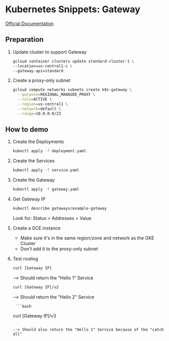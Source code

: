 # Kubernetes Snippets: Gateway

[Official Documentation](https://cloud.google.com/kubernetes-engine/docs/how-to/deploying-gateways)

## Preparation

1. Update cluster to support Gateway

    ```bash
    gcloud container clusters update standard-cluster-1 \
    --location=us-central1-c \
    --gateway-api=standard
    ```

1. Create a proxy-only subnet

    ```bash
    gcloud compute networks subnets create k8s-gateway \
      --purpose=REGIONAL_MANAGED_PROXY \
      --role=ACTIVE \
      --region=us-central1 \
      --network=default \
      --range=10.0.0.0/23
    ```

## How to demo

1. Create the Deployments

    ```bash
    kubectl apply -f deployment.yaml
    ```

1. Create the Services

    ```bash
    kubectl apply -f service.yaml
    ```

1. Create the Gateway

    ```bash
    kubectl apply -f gateway.yaml
    ```

1. Get Gateway IP

    ```bash
    kubectl describe gateways/example-gateway
    ```

    Look for: Status > Addresses > Value

1. Create a GCE instance

    - Make sure it's in the same region/zone and network as the GKE Cluster
    - Don't add it to the proxy-only subnet

1. Test routing

    ```bash
    curl [Gateway IP]
    ```

    --> Should return the "Hello 1" Service

    ```bash
    curl [Gateway IP]/v2
    ```

    --> Should return the "Hello 2" Service

        ```bash
    curl [Gateway IP]/v3
    ```

    --> Should also return the "Hello 1" Service because of the "catch all"
